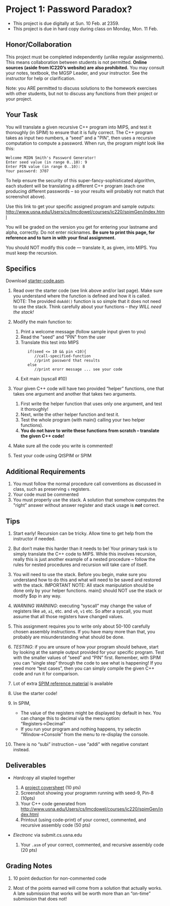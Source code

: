 # Project 1: Password Paradox?

* This project is due digitally at Sun. 10 Feb. at 2359.
* This project is due in hard copy during class on Monday, Mon. 11 Feb. 

## Honor/Collaboration

This project must be completed independently (unlike regular assignments). This
means collaboration between students is not permitted. **Online sources (aside
from IC220’s website) are also prohibited.** You may consult your notes, textbook,
the MGSP Leader, and your instructor. See the instructor for help or clarification.

Note: you ARE permitted to discuss solutions to the homework exercises with
other students, but not to discuss any functions from their project or your
project.

## Your Task

You will translate a given recursive C++ program into MIPS, and test it
thoroughly (in SPIM) to ensure that it is fully correct. The C++ program takes
as input two numbers, a “seed” and a "PIN", then uses a recursive computation to
compute a password. When run, the program _might_ look like this:

```
Welcome MIDN Smith's Password Generator!
Enter seed value (in range 0..10): 9
Enter PIN value (in range 0..10): 8
Your password: 3707
```

To help ensure the security of this super-fancy-sophisticated algorithm, each
student will be translating a different C++ program (each one producing
different passwords – so your results will probably not match that screenshot
above). 

Use this link to get your specific assigned program and sample outputs:
http://www.usna.edu/Users/cs/lmcdowel/courses/ic220/spimGen/index.html 

You will be graded on the version you get for entering your lastname and alpha,
correctly. Do not enter nicknames. **Be sure to print this page, for reference
and to turn in with your final assignment.**

You should NOT modify this code — translate it, as given, into MIPS. You must
keep the recursion.

## Specifics

Download [starter-code.asm](/proj/01/starter-code.asm). 

1. Read over the starter code (see link above and/or last page). Make sure you
   understand where the function is defined and how it is called. NOTE: The
   provided `doAdd()` function is so simple that it does not need to use the
   stack. Think carefully about your functions – *they WILL need the stack!*
   
2. Modify the main function to:
   1. Print a welcome message (follow sample input given to you)
   2. Read the "seed" and "PIN" from the user
   3. Translate this test into MIPS 
      ```
         if(seed <= 10 && pin <10){
            //call-specified-function
            //print password that results
         else
            //print erorr message ... see your code
       ```
   4. Exit main (syscall #10)
   
3. Your given C++ code will have two provided “helper” functions, one that takes
   one argument and another that takes two arguments.
   1. First write the helper function that uses only one argument, and test it thoroughly!
   2. Next, write the other helper function and test it.
   3. Test the whole program (with main() calling your two helper functions).
   4. **You do not have to write these functions from scratch – translate the given C++ code!**
   
4. Make sure all the code you write is commented!

5. Test your code using QtSPIM or SPIM

## Additional Requirements

1. You must follow the normal procedure call conventions as discussed in class,
   such as preserving `s` registers.
2. Your code must be commented
3. You must properly use the stack. A solution that somehow computes the "right"
   answer without answer register and stack usage is **_not_** correct.

## Tips

1. Start early! Recursion can be tricky. Allow time to get help from the
   instructor if needed.
   
2. But don’t make this harder than it needs to be! Your primary task is to
   simply translate the C++ code to MIPS. While this involves recursion, really
   this is just another example of a nested procedure – follow the rules for
   nested procedures and recursion will take care of itself.
   
3. You will need to use the stack. Before you begin, make sure you understand how to do this and what will need to be saved and restored with the stack. IMPORTANT NOTE: All stack manipulation should be done only by your helper functions. main() should NOT use the stack or modify $sp in any way.

4. *WARNING WARNING*: executing “syscall” may change the value of registers like
   `a0`, `a1`, etc. and `v0`, `v1` etc. So after a syscall, you must assume that
   all those registers have changed values.

5. This assignment requires you to write only about 50-100 carefully chosen
   assembly instructions. If you have many more than that, you probably are
   misunderstanding what should be done.

6. *TESTING*: if you are unsure of how your program should behave, start by
   looking at the sample output provided for your specific program. Test with
   the smaller values of “seed” and “PIN” first. Remember, with SPIM you can
   “single step” through the code to see what is happening! If you need more
   “test cases”, then you can simply compile the given C++ code and run it for
   comparison.

7. Lot of extra [SPIM reference material](/rsc/spim) is available 

8. Use the starter code!

9. In SPIM,
   * The value of the registers might be displayed by default in hex. You can
     change this to decimal via the menu option: “Registers→Decimal"
   * If you run your program and nothing happens, try selectin “Window→Console”
     from the menu to re-display the console.
   
10. There is no “subi” instruction – use “addi” with negative constant instead.

## Deliverables

* *Hardcopy* all stapled together
  1. A [project coversheet](/rsc/proj_coversheet.pdf) (10 pts)
  2. Screenshot showing your programm running with seed-9, Pin-8 (10pts)
  3. Your C++ code generated from http://www.usna.edu/Users/cs/lmcdowel/courses/ic220/spimGen/index.html
  4. Printout (using code-print) of your correct, commented, and recursive assembly code (50 pts)

* *Electronc* via submit.cs.usna.edu
  1. Your `.asm` of your correct, commented, and recursive assembly code (20 pts)

## Grading Notes

1. 10 point deduction for non-commented code

2. Most of the points earned will come from a solution that actually works. A
   late submission that works will be worth more than an “on-time” submission
   that does not!

